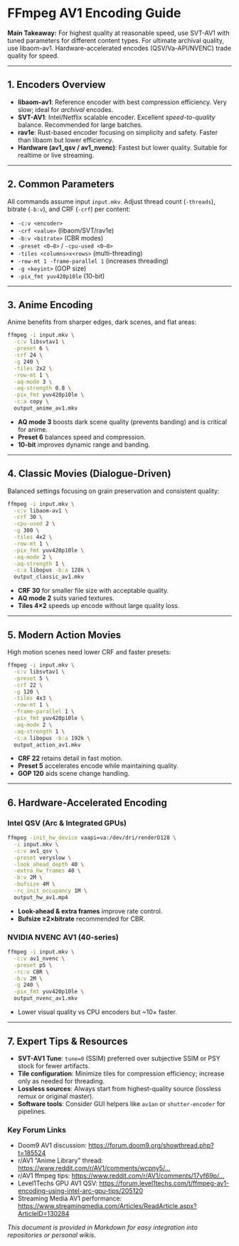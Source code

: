 # FFmpeg AV1 Encoding Guide

**Main Takeaway:** For highest quality at reasonable speed, use SVT-AV1 with tuned parameters for different content types. For ultimate archival quality, use libaom-av1. Hardware-accelerated encodes (QSV/Va-API/NVENC) trade quality for speed.

---

## 1. Encoders Overview

- **libaom-av1**: Reference encoder with best compression efficiency. Very slow; ideal for *archival* encodes.  
- **SVT-AV1**: Intel/Netflix scalable encoder. Excellent *speed-to-quality* balance. Recommended for large batches.  
- **rav1e**: Rust-based encoder focusing on simplicity and safety. Faster than libaom but lower efficiency.  
- **Hardware (av1_qsv / av1_nvenc)**: Fastest but lower quality. Suitable for realtime or live streaming.

---

## 2. Common Parameters

All commands assume input `input.mkv`. Adjust thread count (`-threads`), bitrate (`-b:v`), and CRF (`-crf`) per content:

- `-c:v <encoder>`  
- `-crf <value>` (libaom/SVT/rav1e)  
- `-b:v <bitrate>` (CBR modes)  
- `-preset <0–8>` / `-cpu-used <0–8>`  
- `-tiles <columns>x<rows>` (multi-threading)  
- `-row-mt 1 -frame-parallel 1` (increases threading)  
- `-g <keyint>` (GOP size)  
- `-pix_fmt yuv420p10le` (10-bit)

---

## 3. Anime Encoding

Anime benefits from sharper edges, dark scenes, and flat areas:

```bash
ffmpeg -i input.mkv \
  -c:v libsvtav1 \
  -preset 6 \
  -crf 24 \
  -g 240 \
  -tiles 2x2 \
  -row-mt 1 \
  -aq-mode 3 \
  -aq-strength 0.8 \
  -pix_fmt yuv420p10le \
  -c:a copy \
  output_anime_av1.mkv
```
- **AQ mode 3** boosts dark scene quality (prevents banding) and is critical for anime.  
- **Preset 6** balances speed and compression.  
- **10-bit** improves dynamic range and banding.

---

## 4. Classic Movies (Dialogue-Driven)

Balanced settings focusing on grain preservation and consistent quality:

```bash
ffmpeg -i input.mkv \
  -c:v libaom-av1 \
  -crf 30 \
  -cpu-used 2 \
  -g 300 \
  -tiles 4x2 \
  -row-mt 1 \
  -pix_fmt yuv420p10le \
  -aq-mode 2 \
  -aq-strength 1 \
  -c:a libopus -b:a 128k \
  output_classic_av1.mkv
```
- **CRF 30** for smaller file size with acceptable quality.  
- **AQ mode 2** suits varied textures.  
- **Tiles 4×2** speeds up encode without large quality loss.  

---

## 5. Modern Action Movies

High motion scenes need lower CRF and faster presets:

```bash
ffmpeg -i input.mkv \
  -c:v libsvtav1 \
  -preset 5 \
  -crf 22 \
  -g 120 \
  -tiles 4x3 \
  -row-mt 1 \
  -frame-parallel 1 \
  -pix_fmt yuv420p10le \
  -aq-mode 2 \
  -aq-strength 1 \
  -c:a libopus -b:a 192k \
  output_action_av1.mkv
```
- **CRF 22** retains detail in fast motion.  
- **Preset 5** accelerates encode while maintaining quality.  
- **GOP 120** aids scene change handling.

---

## 6. Hardware-Accelerated Encoding

### Intel QSV (Arc & Integrated GPUs)
```bash
ffmpeg -init_hw_device vaapi=va:/dev/dri/renderD128 \
  -i input.mkv \
  -c:v av1_qsv \
  -preset veryslow \
  -look_ahead_depth 40 \
  -extra_hw_frames 40 \
  -b:v 2M \
  -bufsize 4M \
  -rc_init_occupancy 1M \
  output_hw_av1.mp4
```
- **Look-ahead & extra frames** improve rate control.  
- **Bufsize ≥2×bitrate** recommended for CBR.

### NVIDIA NVENC AV1 (40-series)
```bash
ffmpeg -i input.mkv \
  -c:v av1_nvenc \
  -preset p5 \
  -rc:v CBR \
  -b:v 2M \
  -g 240 \
  -pix_fmt yuv420p10le \
  output_nvenc_av1.mkv
```
- Lower visual quality vs CPU encoders but ~10× faster.

---

## 7. Expert Tips & Resources

- **SVT-AV1 Tune**: `tune=0` (SSIM) preferred over subjective SSIM or PSY stock for fewer artifacts.  
- **Tile configuration**: Minimize tiles for compression efficiency; increase only as needed for threading.  
- **Lossless sources**: Always start from highest-quality source (lossless remux or original master).  
- **Software tools**: Consider GUI helpers like `av1an` or `shutter-encoder` for pipelines.

### Key Forum Links
- Doom9 AV1 discussion: https://forum.doom9.org/showthread.php?t=185524  
- r/AV1 “Anime Library” thread: https://www.reddit.com/r/AV1/comments/wcpny5/…  
- r/AV1 ffmpeg tips: https://www.reddit.com/r/AV1/comments/17vf69p/…  
- Level1Techs GPU AV1 QSV: https://forum.level1techs.com/t/ffmpeg-av1-encoding-using-intel-arc-gpu-tips/205120  
- Streaming Media AV1 performance: https://www.streamingmedia.com/Articles/ReadArticle.aspx?ArticleID=130284  

*This document is provided in Markdown for easy integration into repositories or personal wikis.*